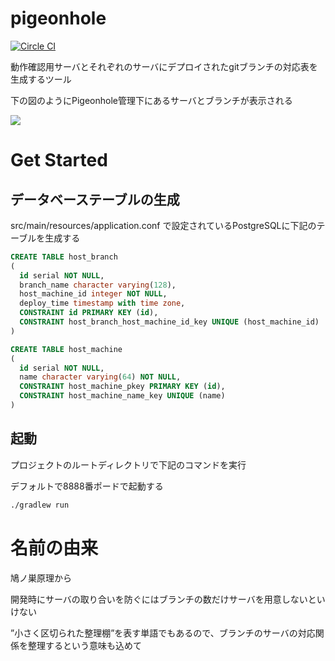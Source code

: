 # pigeonhole

[![Circle CI](https://circleci.com/gh/marshi/pigeonhole/tree/master.svg?style=svg&circle-token=1acd1ad6a8214b85d9de9714fdfe586fbeea38a9)](https://circleci.com/gh/marshi/pigeonhole/tree/master)

動作確認用サーバとそれぞれのサーバにデプロイされたgitブランチの対応表を生成するツール

下の図のようにPigeonhole管理下にあるサーバとブランチが表示される

![](https://lh4.googleusercontent.com/Wm8FmUUe4pBFXdnORRpdcfRTpNN8C4aa1CSCVT3z6EZb49HklQm6EZsBjIhduUfanLqLaAVe6DKC450=w1896-h875-rw)

# Get Started

## データベーステーブルの生成
src/main/resources/application.conf で設定されているPostgreSQLに下記のテーブルを生成する

```SQL
CREATE TABLE host_branch
(
  id serial NOT NULL,
  branch_name character varying(128),
  host_machine_id integer NOT NULL,
  deploy_time timestamp with time zone,
  CONSTRAINT id PRIMARY KEY (id),
  CONSTRAINT host_branch_host_machine_id_key UNIQUE (host_machine_id)
)

```

```SQL
CREATE TABLE host_machine
(
  id serial NOT NULL,
  name character varying(64) NOT NULL,
  CONSTRAINT host_machine_pkey PRIMARY KEY (id),
  CONSTRAINT host_machine_name_key UNIQUE (name)
)
```

## 起動

プロジェクトのルートディレクトリで下記のコマンドを実行

デフォルトで8888番ポードで起動する

```bash
./gradlew run
```

# 名前の由来
鳩ノ巣原理から

開発時にサーバの取り合いを防ぐにはブランチの数だけサーバを用意しないといけない

”小さく区切られた整理棚”を表す単語でもあるので、ブランチのサーバの対応関係を整理するという意味も込めて
